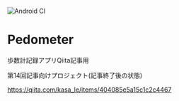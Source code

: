 ![Android CI](https://github.com/le-kamba/qiita_pedometer/workflows/Android%20CI/badge.svg?branch=feature%2Fqiita_14)

# Pedometer
歩数計記録アプリQiita記事用

第14回記事向けプロジェクト(記事終了後の状態)

https://qiita.com/kasa_le/items/404085e5a15c1c2c4467
